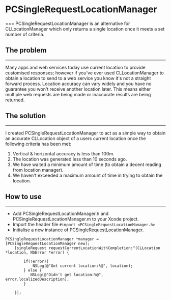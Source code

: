 # PCSingleRequestLocationManager
===
PCSingleRequestLocationManager is an alternative for CLLocationManager which only returns a single location once it meets a set number of criteria. 

## The problem
---
Many apps and web services today use current location to provide customised responses; however if you've ever used CLLocationManager to obtain a location to send to a web service you know it's not a straight forward process. Location accuracy can vary widely and you have no guarantee you won't receive another location later. This means either multiple web requests are being made or inaccurate results are being returned.

## The solution
---
I created PCSingleRequestLocationManager to act as a simple way to obtain an accurate CLLocation object of a users current location once the following criteria has been met:

1. Vertical & horizontal accuracy is less than 100m.
1. The location was generated less than 10 seconds ago.
1. We have waited a minimum amount of time (to obtain a decent reading from location manager).
1. We haven't exceeded a maximum amount of time in trying to obtain the location.

## How to use
---
* Add PCSingleRequestLocationManager.h and PCSingleRequestLocationManager.m to your Xcode project.
* Import the header file 
```#import <PCSingleRequestLocationManager.h>```
* Initialise a new instance of PCSingleRequestLocationManager.

```objc
PCSingleRequestLocationManager *manager = [PCSingleRequestLocationManager new];
    [singleRequest requestCurrentLocationWithCompletion:^(CLLocation *location, NSError *error) {
        
        if(!error){
            NSLog(@"Got current location:%@", location);
        } else {
           NSLog(@"Didn't get location:%@", error.localizedDescription);
        }
        
    }];
```